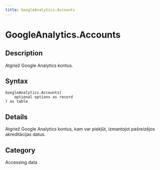 ```yaml
---
title: GoogleAnalytics.Accounts
---
```


# GoogleAnalytics.Accounts


## Description

Atgriež Google Analytics kontus.


## Syntax

```powerquery
GoogleAnalytics.Accounts(
    optional options as record
) as table
```


## Details

Atgriež Google Analytics kontus, kam var piekļūt, izmantojot pašreizējos akreditācijas datus.



## Category
Accessing data

